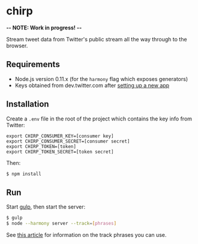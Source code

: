 # chirp

**-- NOTE: Work in progress! --**

Stream tweet data from Twitter's public stream all the way through to the browser.


## Requirements

 * Node.js version 0.11.x (for the `harmony` flag which exposes generators)
 * Keys obtained from dev.twitter.com after [setting up a new app](https://apps.twitter.com/app/new)


## Installation

Create a `.env` file in the root of the project which contains the key info from Twitter:

```
export CHIRP_CONSUMER_KEY=[consumer key]
export CHIRP_CONSUMER_SECRET=[consumer secret]
export CHIRP_TOKEN=[token]
export CHIRP_TOKEN_SECRET=[token secret]
```

Then:

```sh
$ npm install
```


## Run

Start [gulp](http://gulpjs.com/), then start the server:

```sh
$ gulp
$ node --harmony server --track=[phrases]
```

See [this article](https://dev.twitter.com/docs/streaming-apis/parameters#track) for information on the track phrases you can use.